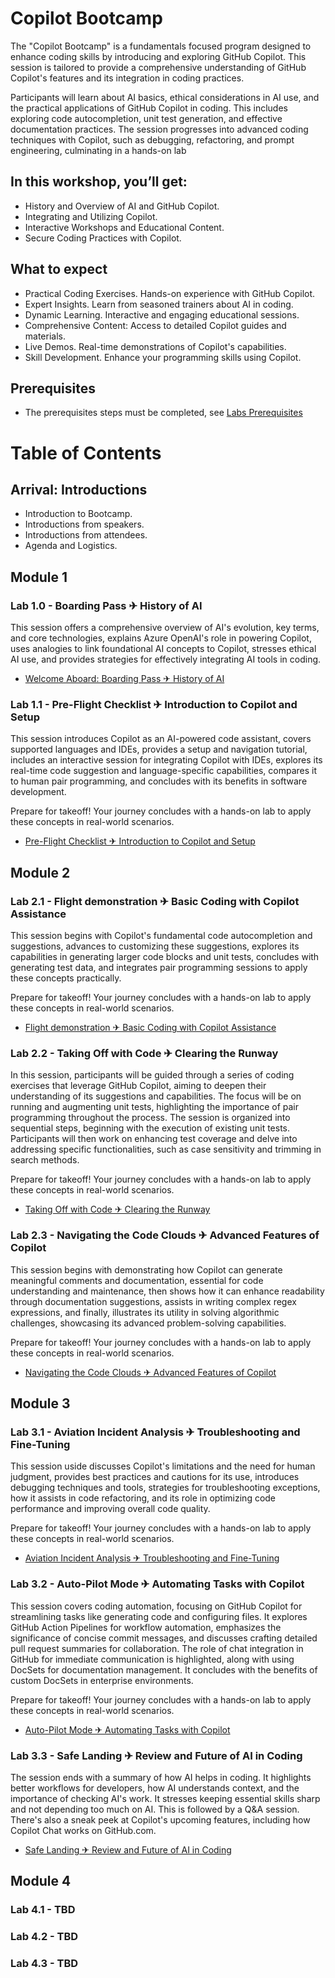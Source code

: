 # Copilot Bootcamp

The "Copilot Bootcamp" is a fundamentals focused program designed to enhance coding skills by introducing and exploring GitHub Copilot. This session is tailored to provide a comprehensive understanding of GitHub Copilot's features and its integration in coding practices.

Participants will learn about AI basics, ethical considerations in AI use, and the practical applications of GitHub Copilot in coding. This includes exploring code autocompletion, unit test generation, and effective documentation practices. The session progresses into advanced coding techniques with Copilot, such as debugging, refactoring, and prompt engineering, culminating in a hands-on lab

## In this workshop, you’ll get:

- History and Overview of AI and GitHub Copilot.
- Integrating and Utilizing Copilot.
- Interactive Workshops and Educational Content.
- Secure Coding Practices with Copilot.

## What to expect

- Practical Coding Exercises. Hands-on experience with GitHub Copilot.
- Expert Insights. Learn from seasoned trainers about AI in coding.
- Dynamic Learning. Interactive and engaging educational sessions.
- Comprehensive Content: Access to detailed Copilot guides and materials.
- Live Demos. Real-time demonstrations of Copilot's capabilities.
- Skill Development. Enhance your programming skills using Copilot.

## Prerequisites

- The prerequisites steps must be completed, see [Labs Prerequisites](./Labs/Lab%201.1%20-%20Pre-Flight%20Checklist)

# Table of Contents

## Arrival: Introductions

- Introduction to Bootcamp.
- Introductions from speakers.
- Introductions from attendees.
- Agenda and Logistics.

## Module 1

### Lab 1.0 - Boarding Pass ✈ History of AI

This session offers a comprehensive overview of AI's evolution, key terms, and core technologies, explains Azure OpenAI's role in powering Copilot, uses analogies to link foundational AI concepts to Copilot, stresses ethical AI use, and provides strategies for effectively integrating AI tools in coding.

- [Welcome Aboard: Boarding Pass ✈ History of AI](./Labs/Lab%201.0%20-%20Welcome%20Aboard)

### Lab 1.1 - Pre-Flight Checklist ✈ Introduction to Copilot and Setup

This session introduces Copilot as an AI-powered code assistant, covers supported languages and IDEs, provides a setup and navigation tutorial, includes an interactive session for integrating Copilot with IDEs, explores its real-time code suggestion and language-specific capabilities, compares it to human pair programming, and concludes with its benefits in software development.

Prepare for takeoff! Your journey concludes with a hands-on lab to apply these concepts in real-world scenarios.

- [Pre-Flight Checklist ✈ Introduction to Copilot and Setup](./Labs/Lab%201.1%20-%20Pre-Flight%20Checklist)

## Module 2

### Lab 2.1 - Flight demonstration ✈ Basic Coding with Copilot Assistance

This session begins with Copilot's fundamental code autocompletion and suggestions, advances to customizing these suggestions, explores its capabilities in generating larger code blocks and unit tests, concludes with generating test data, and integrates pair programming sessions to apply these concepts practically.

Prepare for takeoff! Your journey concludes with a hands-on lab to apply these concepts in real-world scenarios.

- [Flight demonstration ✈ Basic Coding with Copilot Assistance](./Labs/Lab%202.1%20-%20Flight%20demonstration)

### Lab 2.2 - Taking Off with Code ✈ Clearing the Runway

In this session, participants will be guided through a series of coding exercises that leverage GitHub Copilot, aiming to deepen their understanding of its suggestions and capabilities. The focus will be on running and augmenting unit tests, highlighting the importance of pair programming throughout the process. The session is organized into sequential steps, beginning with the execution of existing unit tests. Participants will then work on enhancing test coverage and delve into addressing specific functionalities, such as case sensitivity and trimming in search methods.

Prepare for takeoff! Your journey concludes with a hands-on lab to apply these concepts in real-world scenarios.

- [Taking Off with Code ✈ Clearing the Runway](./Labs/Lab%202.2%20-%20Taking%20Off%20with%20Code)

### Lab 2.3 - Navigating the Code Clouds ✈ Advanced Features of Copilot

This session begins with demonstrating how Copilot can generate meaningful comments and documentation, essential for code understanding and maintenance, then shows how it can enhance readability through documentation suggestions, assists in writing complex regex expressions, and finally, illustrates its utility in solving algorithmic challenges, showcasing its advanced problem-solving capabilities.

Prepare for takeoff! Your journey concludes with a hands-on lab to apply these concepts in real-world scenarios.

- [Navigating the Code Clouds ✈ Advanced Features of Copilot](./Labs/Lab%202.3%20-%20Navigating%20the%20Code%20Clouds)

## Module 3

### Lab 3.1 - Aviation Incident Analysis ✈ Troubleshooting and Fine-Tuning

This session uside discusses Copilot's limitations and the need for human judgment, provides best practices and cautions for its use, introduces debugging techniques and tools, strategies for troubleshooting exceptions, how it assists in code refactoring, and its role in optimizing code performance and improving overall code quality.

Prepare for takeoff! Your journey concludes with a hands-on lab to apply these concepts in real-world scenarios.

- [Aviation Incident Analysis ✈ Troubleshooting and Fine-Tuning](./Labs/Lab%203.1%20-%20Aviation%20Incident%20Analysis)

### Lab 3.2 - Auto-Pilot Mode ✈ Automating Tasks with Copilot

This session covers coding automation, focusing on GitHub Copilot for streamlining tasks like generating code and configuring files. It explores GitHub Action Pipelines for workflow automation, emphasizes the significance of concise commit messages, and discusses crafting detailed pull request summaries for collaboration. The role of chat integration in GitHub for immediate communication is highlighted, along with using DocSets for documentation management. It concludes with the benefits of custom DocSets in enterprise environments.

Prepare for takeoff! Your journey concludes with a hands-on lab to apply these concepts in real-world scenarios.

- [Auto-Pilot Mode ✈ Automating Tasks with Copilot](./Labs/Lab%203.2%20-%20Auto-Pilot%20Mode)

### Lab 3.3 - Safe Landing ✈ Review and Future of AI in Coding

The session ends with a summary of how AI helps in coding. It highlights better workflows for developers, how AI understands context, and the importance of checking AI's work. It stresses keeping essential skills sharp and not depending too much on AI. This is followed by a Q&A session. There's also a sneak peek at Copilot's upcoming features, including how Copilot Chat works on GitHub.com.

- [Safe Landing ✈ Review and Future of AI in Coding](./Labs/Lab%203.3%20-%20Safe%20Landing)

## Module 4

### Lab 4.1 - TBD

### Lab 4.2 - TBD

### Lab 4.3 - TBD
